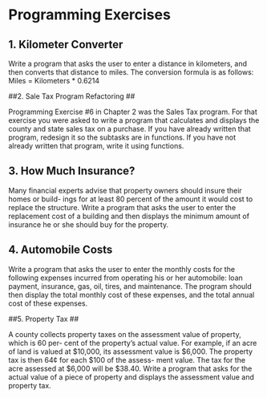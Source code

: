 # Programming Exercises #


## 1. Kilometer Converter ##

Write a program that asks the user to enter a distance in kilometers, and then converts that
distance to miles. The conversion formula is as follows:
    Miles = Kilometers * 0.6214


##2. Sale Tax Program Refactoring ##

Programming Exercise #6 in Chapter 2 was the Sales Tax program. For that exercise you
were asked to write a program that calculates and displays the county and state sales tax
on a purchase. If you have already written that program, redesign it so the subtasks are in
functions. If you have not already written that program, write it using functions.


## 3. How Much Insurance? ##

Many financial experts advise that property owners should insure their homes or build-
ings for at least 80 percent of the amount it would cost to replace the structure. Write a
program that asks the user to enter the replacement cost of a building and then displays
the minimum amount of insurance he or she should buy for the property.


## 4. Automobile Costs ##

Write a program that asks the user to enter the monthly costs for the following expenses
incurred from operating his or her automobile: loan payment, insurance, gas, oil, tires, and
maintenance. The program should then display the total monthly cost of these expenses,
and the total annual cost of these expenses.


##5. Property Tax ##

A county collects property taxes on the assessment value of property, which is 60 per-
cent of the property’s actual value. For example, if an acre of land is valued at $10,000,
its assessment value is $6,000. The property tax is then 64¢ for each $100 of the assess-
ment value. The tax for the acre assessed at $6,000 will be $38.40. Write a program that
asks for the actual value of a piece of property and displays the assessment value and
property tax.
